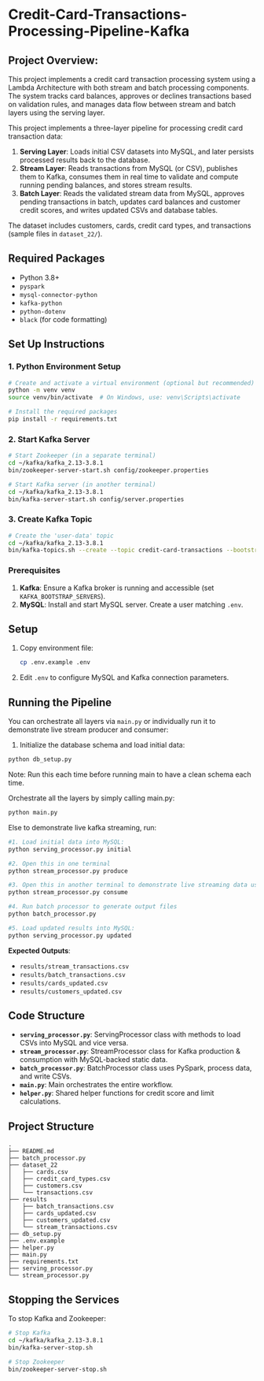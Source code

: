 # Credit-Card-Transactions-Processing-Pipeline-Kafka

## Project Overview:
This project implements a credit card transaction processing system using a Lambda Architecture with both stream and batch processing components. The system tracks card balances, approves or declines transactions based on validation rules, and manages data flow between stream and batch layers using the serving layer.

This project implements a three-layer pipeline for processing credit card transaction data:
1. **Serving Layer**: Loads initial CSV datasets into MySQL, and later persists processed results back to the database.
2. **Stream Layer**: Reads transactions from MySQL (or CSV), publishes them to Kafka, consumes them in real time to validate and compute running pending balances, and stores stream results.
3. **Batch Layer**: Reads the validated stream data from MySQL, approves pending transactions in batch, updates card balances and customer credit scores, and writes updated CSVs and database tables.

The dataset includes customers, cards, credit card types, and transactions (sample files in `dataset_22/`).

## Required Packages
- Python 3.8+
- `pyspark`
- `mysql-connector-python`
- `kafka-python`
- `python-dotenv`
- `black` (for code formatting)

## Set Up Instructions

### 1. Python Environment Setup

```bash
# Create and activate a virtual environment (optional but recommended)
python -m venv venv
source venv/bin/activate  # On Windows, use: venv\Scripts\activate

# Install the required packages
pip install -r requirements.txt
```

### 2. Start Kafka Server

```bash
# Start Zookeeper (in a separate terminal)
cd ~/kafka/kafka_2.13-3.8.1
bin/zookeeper-server-start.sh config/zookeeper.properties

# Start Kafka server (in another terminal)
cd ~/kafka/kafka_2.13-3.8.1
bin/kafka-server-start.sh config/server.properties
```

### 3. Create Kafka Topic

```bash
# Create the 'user-data' topic
cd ~/kafka/kafka_2.13-3.8.1
bin/kafka-topics.sh --create --topic credit-card-transactions --bootstrap-server localhost:9092 --partitions 1 --replication-factor 1
```

### Prerequisites
1. **Kafka**: Ensure a Kafka broker is running and accessible (set `KAFKA_BOOTSTRAP_SERVERS`).
2. **MySQL**: Install and start MySQL server. Create a user matching `.env`.
## Setup
1. Copy environment file:
   ```bash
   cp .env.example .env
   ```
2. Edit `.env` to configure MySQL and Kafka connection parameters.

## Running the Pipeline
You can orchestrate all layers via `main.py` or individually run it to demonstrate live stream producer and consumer:

1. Initialize the database schema and load initial data:
```bash
python db_setup.py
```
Note: Run this each time before running main to have a clean schema each time. 

Orchestrate all the layers by simply calling main.py:
```bash
python main.py 
```

Else to demonstrate live kafka streaming, run:

```python
#1. Load initial data into MySQL:
python serving_processor.py initial

#2. Open this in one terminal
python stream_processor.py produce

#3. Open this in another terminal to demonstrate live streaming data using Kafka:
python stream_processor.py consume

#4. Run batch processor to generate output files
python batch_processor.py

#5. Load updated results into MySQL:
python serving_processor.py updated
```

**Expected Outputs**:
- `results/stream_transactions.csv`
- `results/batch_transactions.csv`
- `results/cards_updated.csv`
- `results/customers_updated.csv`

## Code Structure
- **`serving_processor.py`**: ServingProcessor class with methods to load CSVs into MySQL and vice versa.
- **`stream_processor.py`**: StreamProcessor class for Kafka production & consumption with MySQL-backed static data.
- **`batch_processor.py`**: BatchProcessor class uses PySpark, process data, and write CSVs.
- **`main.py`**: Main orchestrates the entire workflow.
- **`helper.py`**: Shared helper functions for credit score and limit calculations.


## Project Structure
```text
.
├── README.md
├── batch_processor.py
├── dataset_22
│   ├── cards.csv
│   ├── credit_card_types.csv
│   ├── customers.csv
│   └── transactions.csv
├── results
│   ├── batch_transactions.csv
│   ├── cards_updated.csv
│   ├── customers_updated.csv
│   └── stream_transactions.csv
├── db_setup.py
├── .env.example
├── helper.py
├── main.py
├── requirements.txt 
├── serving_processor.py
└── stream_processor.py
```

## Stopping the Services

To stop Kafka and Zookeeper:

```bash
# Stop Kafka
cd ~/kafka/kafka_2.13-3.8.1
bin/kafka-server-stop.sh

# Stop Zookeeper
bin/zookeeper-server-stop.sh
```



